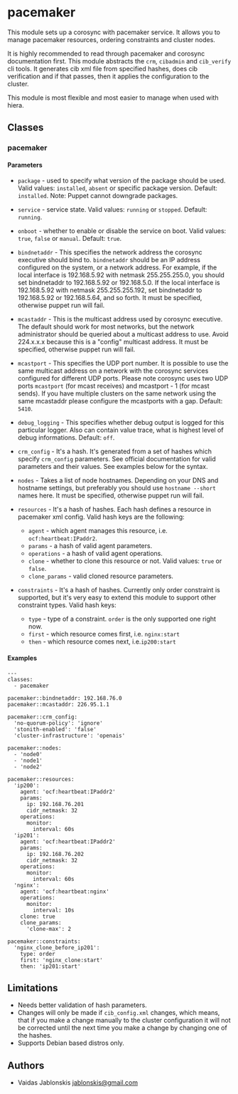 pacemaker
===

This module sets up a corosync with pacemaker service. It allows you to
manage pacemaker resources, ordering constraints and cluster nodes.

It is highly recommended to read through pacemaker and corosync documentation first.
This module abstracts the `crm`, `cibadmin` and `cib_verify` cli tools. It generates
cib xml file from specified hashes, does cib verification and if that passes, then it
applies the configuration to the cluster.

This module is most flexible and most easier to manage when used with hiera.

## Classes

### pacemaker

#### Parameters
* `package` - used to specify what version of the package should be used.
Valid values: `installed`, `absent` or specific package version. Default:
`installed`. Note: Puppet cannot downgrade packages.

* `service` - service state. Valid values: `running` or `stopped`.
Default: `running`.

* `onboot` - whether to enable or disable the service on boot. Valid values:
`true`, `false` or `manual`. Default: `true`.

* `bindnetaddr` - This specifies the network address the corosync executive
should bind to. `bindnetaddr` should be an IP address configured on the system,
or a network address. For  example,  if  the  local  interface  is  192.168.5.92
with  netmask  255.255.255.0,  you should set bindnetaddr to 192.168.5.92 or 192.168.5.0.
If the local interface is 192.168.5.92 with netmask 255.255.255.192, set bindnetaddr
to 192.168.5.92 or 192.168.5.64, and so forth. It must be specified, otherwise puppet
run will fail.

* `mcastaddr` - This  is  the multicast address used by corosync executive.  The
default should work for most networks, but the network administrator should be queried
about a multicast address to use.  Avoid 224.x.x.x because this is a "config" multicast
address. It must be specified, otherwise puppet run will fail.

* `mcastport` - This specifies the UDP port number. It is possible to use the same
multicast address on a network with the corosync services configured for different
UDP ports. Please note corosync uses two UDP ports `mcastport` (for mcast receives)
and mcastport - 1 (for mcast sends). If you have multiple clusters on the same
network using the same mcastaddr please configure the mcastports with a gap.
Default: `5410`.

* `debug_logging` - This specifies whether debug output is logged for this particular
logger. Also can contain value trace, what is highest level of debug informations.
Default: `off`.

* `crm_config` - It's a hash. It's generated from a set of hashes which specify `crm_config`
parameters. See official documentation for valid parameters and their values. See examples
below for the syntax.

* `nodes` - Takes a list of node hostnames. Depending on your DNS and hostname settings, but
preferably you should use `hostname --short` names here. It must be specified, otherwise
puppet run will fail.

* `resources` - It's a hash of hashes. Each hash defines a resource in pacemaker xml config.
Valid hash keys are the following:
  * `agent` - which agent manages this resource, i.e. `ocf:heartbeat:IPaddr2`.
  * `params` - a hash of valid agent parameters.
  * `operations` - a hash of valid agent operations.
  * `clone` - whether to clone this resource or not. Valid values: `true` or `false`.
  * `clone_params` - valid cloned resource parameters.

* `constraints` - It's a hash of hashes. Currently only order constraint is supported, but
it's very easy to extend this module to support other constraint types. Valid hash keys:
  * `type` - type of a constraint. `order` is the only supported one right now.
  * `first` - which resource comes first, i.e. `nginx:start`
  * `then` - which resource comes next, i.e.`ip200:start`

#### Examples
    ---
    classes:
      - pacemaker
    
    pacemaker::bindnetaddr: 192.168.76.0
    pacemaker::mcastaddr: 226.95.1.1
    
    pacemaker::crm_config:
      'no-quorum-policy': 'ignore'
      'stonith-enabled': 'false'
      'cluster-infrastructure': 'openais'
    
    pacemaker::nodes:
      - 'node0'
      - 'node1'
      - 'node2'
    
    pacemaker::resources:
      'ip200':
        agent: 'ocf:heartbeat:IPaddr2'
        params:
          ip: 192.168.76.201
          cidr_netmask: 32
        operations:
          monitor:
            interval: 60s
      'ip201':
        agent: 'ocf:heartbeat:IPaddr2'
        params:
          ip: 192.168.76.202
          cidr_netmask: 32
        operations:
          monitor:
            interval: 60s
      'nginx':
        agent: 'ocf:heartbeat:nginx'
        operations:
          monitor:
            interval: 10s
        clone: true
        clone_params:
          'clone-max': 2
    
    pacemaker::constraints:
      'nginx_clone_before_ip201':
        type: order
        first: 'nginx_clone:start'
        then: 'ip201:start'


## Limitations
* Needs better validation of hash parameters.
* Changes will only be made if `cib_config.xml` changes, which means, that if you make a
change manually to the cluster configuration it will not be corrected until the next time
you make a change by changing one of the hashes.
* Supports Debian based distros only.


## Authors
* Vaidas Jablonskis <jablonskis@gmail.com>

